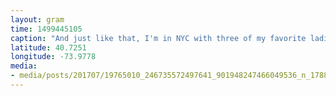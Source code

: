 ```yaml
---
layout: gram
time: 1499445105
caption: "And just like that, I'm in NYC with three of my favorite ladies. What a dream!"
latitude: 40.7251
longitude: -73.9778
media:
- media/posts/201707/19765010_246735572497641_901948247466049536_n_17881671760064389.jpg
---
```

